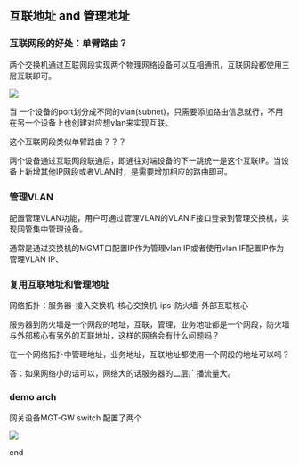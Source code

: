## 互联地址 and 管理地址

### 互联网段的好处：单臂路由？

两个交换机通过互联网段实现两个物理网络设备可以互相通讯，互联网段都使用三层互联即可。

![](https://image-1300760561.cos.ap-beijing.myqcloud.com/bgyq-blog/互联网段作用.png)

当 一个设备的port划分成不同的vlan(subnet)，只需要添加路由信息就行，不用在另一个设备上也创建对应想vlan来实现互联。

这个互联网段类似单臂路由？？？

两个设备通过互联网段联通后，即通往对端设备的下一跳统一是这个互联IP。当设备上新增其他IP网段或者VLAN时，是需要增加相应的路由即可。

### 管理VLAN

配置管理VLAN功能，用户可通过管理VLAN的VLANIF接口登录到管理交换机，实现网管集中管理设备。

通常是通过交换机的MGMT口配置IP作为管理vlan IP或者使用vlan  IF配置IP作为管理VLAN IP、



### 复用互联地址和管理地址

网络拓扑：服务器-接入交换机-核心交换机-ips-防火墙-外部互联核心

服务器到防火墙是一个网段的地址，互联，管理，业务地址都是一个网段，防火墙与外部核心有另外的互联地址，这样的网络会有什么问题吗？

在一个网络拓扑中管理地址，业务地址，互联地址都使用一个网段的地址可以吗？

答：如果网络小的话可以，网络大的话服务器的二层广播流量大。

### demo arch

网关设备MGT-GW switch 配置了两个

![](https://image-1300760561.cos.ap-beijing.myqcloud.com/bgyq-blog/switch-mgt-gw-and-connect.png)

end